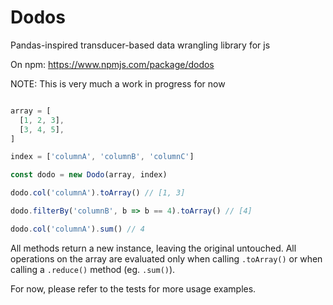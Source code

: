 # Dodos
Pandas-inspired transducer-based data wrangling library for js

On npm: https://www.npmjs.com/package/dodos

NOTE: This is very much a work in progress for now

```js

array = [
  [1, 2, 3],
  [3, 4, 5],
]

index = ['columnA', 'columnB', 'columnC']

const dodo = new Dodo(array, index)

dodo.col('columnA').toArray() // [1, 3]

dodo.filterBy('columnB', b => b == 4).toArray() // [4]

dodo.col('columnA').sum() // 4

```

All methods return a new instance, leaving the original untouched.
All operations on the array are evaluated only when calling `.toArray()` or when calling a `.reduce()` method (eg. `.sum()`).

For now, please refer to the tests for more usage examples.
